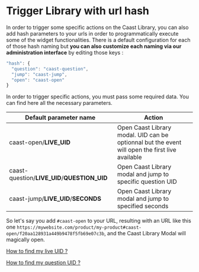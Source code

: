 # Trigger Library with url hash

In order to trigger some specific actions on the Caast Library, you can also add hash parameters to your urls in order to programmatically execute some of the widget functionalities. There is a default configuration for each of those hash naming but **you can also customize each naming via our administration interface** by editing those keys :

```javascript
"hash": {
  "question": "caast-question",
  "jump": "caast-jump",
  "open": "caast-open"
}
```

In order to trigger specific actions, you must pass some required data. You can find here all the necessary parameters.

| Default parameter name                       | Action                                                                                          |
| -------------------------------------------- | ----------------------------------------------------------------------------------------------- |
| caast-open/**LIVE_UID**                      | Open Caast Library modal. UID can be optionnal but the event will open the first live available |
| caast-question/**LIVE_UID**/**QUESTION_UID** | Open Caast Library modal and jump to specific question UID                                      |
| caast-jump/**LIVE_UID**/**SECONDS**          | Open Caast Library modal and jump to specified seconds                                          |

So let's say you add `#caast-open` to your URL, resulting with an URL like this one `https://mywebsite.com/product/my-product#caast-open/f20aa128931a449b9478f5fb69e07c3b`, and the Caast Library Modal will magically open.

[How to find my live UID ?](advanced/find-live-uid.md)

[How to find my question UID ?](advanced/find-question-uid.md)
